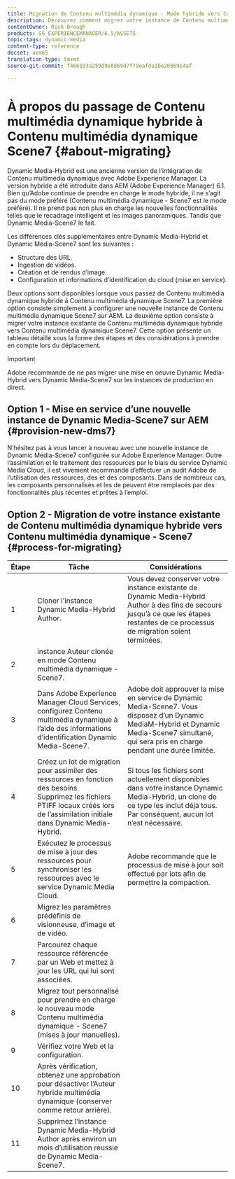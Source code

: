 ```yaml
---
title: Migration de Contenu multimédia dynamique - Mode hybride vers Contenu multimédia dynamique - Mode S7
description: Découvrez comment migrer votre instance de Contenu multimédia dynamique - Mode hybride vers Contenu multimédia dynamique - Mode S7
contentOwner: Rick Brough
products: SG_EXPERIENCEMANAGER/6.5/ASSETS
topic-tags: dynamic-media
content-type: reference
docset: aem65
translation-type: tm+mt
source-git-commit: f466193a259d9e8869d7f79eafda1be20869e4af

---
```



# À propos du passage de Contenu multimédia dynamique hybride à Contenu multimédia dynamique Scene7 {#about-migrating}

Dynamic Media-Hybrid est une ancienne version de l’intégration de Contenu multimédia dynamique avec Adobe Experience Manager. La version hybride a été introduite dans AEM (Adobe Experience Manager) 6.1. Bien qu’Adobe continue de prendre en charge le mode hybride, il ne s’agit pas du mode préféré (Contenu multimédia dynamique - Scene7 est le mode préféré). Il ne prend pas non plus en charge les nouvelles fonctionnalités telles que le recadrage intelligent et les images panoramiques. Tandis que Dynamic Media-Scene7 le fait.

Les différences clés supplémentaires entre Dynamic Media-Hybrid et Dynamic Media-Scene7 sont les suivantes :

* Structure des URL.
* Ingestion de vidéos.
* Création et   de rendus d’image.
* Configuration et informations d’identification du cloud (mise en service).

Deux options sont disponibles lorsque vous passez de Contenu multimédia dynamique hybride à Contenu multimédia dynamique Scene7. La première option consiste simplement à configurer une nouvelle instance de Contenu multimédia dynamique Scene7 sur AEM. La deuxième option consiste à migrer votre instance existante de Contenu multimédia dynamique hybride vers Contenu multimédia dynamique Scene7. Cette option présente un tableau détaillé sous la forme des étapes et des considérations à prendre en compte lors du déplacement.

>[!IMPORTANT]
>
>Adobe recommande de ne pas migrer une mise en oeuvre Dynamic Media-Hybrid vers Dynamic Media-Scene7 sur les instances de production en direct.

## Option 1 - Mise en service d’une nouvelle instance de Dynamic Media-Scene7 sur AEM {#provision-new-dms7}

N’hésitez pas à vous lancer à nouveau avec une nouvelle instance de Dynamic Media-Scene7 configurée sur Adobe Experience Manager. Outre l’assimilation et le traitement des ressources par le biais du service Dynamic Media Cloud, il est vivement recommandé d’effectuer un audit Adobe de l’utilisation des ressources, des  et des composants. Dans de nombreux cas, les composants personnalisés et les  de peuvent être remplacés par des fonctionnalités plus récentes et prêtes à l’emploi.

## Option 2 - Migration de votre instance existante de Contenu multimédia dynamique hybride vers Contenu multimédia dynamique - Scene7 {#process-for-migrating}

| Étape | Tâche | Considérations |
|---|---|---|
| 1 | Cloner l’instance Dynamic Media-Hybrid Author. | Vous devez conserver votre instance existante de Dynamic Media-Hybrid Author à des fins de secours jusqu’à ce que les étapes restantes de ce processus de migration soient terminées. |
| 2 |  instance Auteur clonée en mode Contenu multimédia dynamique - Scene7. |  |
| 3 | Dans Adobe Experience Manager Cloud Services, configurez Contenu multimédia dynamique à l’aide des informations d’identification Dynamic Media-Scene7. | Adobe doit approuver la mise en service de Dynamic Media-Scene7. Vous disposez d’un  Dynamic MediaM-Hybrid et Dynamic Media-Scene7 simultané, qui sera pris en charge pendant une durée limitée. |
| 4 | Créez un lot de migration pour assimiler des ressources en fonction des besoins.<br>Supprimez les fichiers PTIFF locaux créés lors de l’assimilation initiale dans Dynamic Media-Hybrid. | Si tous les fichiers sont actuellement disponibles dans votre instance Dynamic Media-Hybrid, un clone de ce type les inclut déjà tous. Par conséquent, aucun lot n’est nécessaire. |
| 5 | Exécutez le processus de mise à jour des ressources pour synchroniser les ressources avec le service Dynamic Media Cloud. | Adobe recommande que le processus de mise à jour soit effectué par lots afin de permettre la compaction. |
| 6 | Migrez les paramètres prédéfinis de visionneuse, d’image et de vidéo. |  |
| 7 | Parcourez chaque ressource référencée par un Web et mettez à jour les URL qui lui sont associées. |  |
| 8 | Migrez tout personnalisé pour prendre en charge le nouveau mode Contenu multimédia dynamique - Scene7 (mises à jour manuelles). |  |
| 9 | Vérifiez votre  Web et la configuration. |  |
| 10 | Après vérification, obtenez une approbation pour désactiver l’Auteur hybride multimédia dynamique (conserver comme retour arrière). |  |
| 11 | Supprimez l’instance Dynamic Media-Hybrid Author après environ un mois d’utilisation réussie de Dynamic Media-Scene7. |  |
